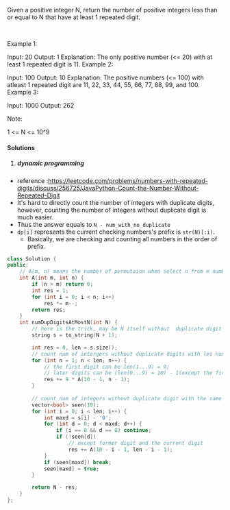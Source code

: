 Given a positive integer N, return the number of positive integers less than or equal to N that have at least 1 repeated digit.

 

Example 1:

Input: 20
Output: 1
Explanation: The only positive number (<= 20) with at least 1 repeated digit is 11.
Example 2:

Input: 100
Output: 10
Explanation: The positive numbers (<= 100) with atleast 1 repeated digit are 11, 22, 33, 44, 55, 66, 77, 88, 99, and 100.
Example 3:

Input: 1000
Output: 262
 

Note:

1 <= N <= 10^9

#### Solutions

1. ##### dynamic programming

- reference :https://leetcode.com/problems/numbers-with-repeated-digits/discuss/256725/JavaPython-Count-the-Number-Without-Repeated-Digit
- It's hard to directly count the number of integers with duplicate digits, however, counting the number of integers without duplicate digit is much easier.
- Thus the answer equals to `N - num_with_no_duplicate`
- `dp[i]` represents the current checking numbers's prefix is `str(N)[:i)`.
    - Basically, we are checking and counting all numbers in the order of prefix.

```c++
class Solution {
public:
    // A(m, n) means the number of permutaion when select n from m number
    int A(int m, int n) {
        if (n > m) return 0;
        int res = 1;
        for (int i = 0; i < n; i++)
            res *= m--;
        return res;
    }
    int numDupDigitsAtMostN(int N) {
        // here is the trick, may be N itself without  duplicate digit
        string s = to_string(N + 1);

        int res = 0, len = s.size();
        // count num of intergers without duplicate digits with les number of digits than N
        for (int n = 1; n < len; n++) {
            // the first digit can be len(1...9) = 9;
            // later digits can be (len(0...9) = 10) - 1(except the first digit)
            res += 9 * A(10 - 1, n - 1);
        }
        
        // count num of integers without duplicate digit with the same number of digits than N
        vector<bool> seen(10);
        for (int i = 0; i < len; i++) {
            int maxd = s[i] - '0';
            for (int d = 0; d < maxd; d++) {
                if (i == 0 && d == 0) continue;
                if (!seen[d])
                    // except former digit and the current digit
                    res += A(10 - i - 1, len - i - 1);
            }
            if (seen[maxd]) break;
            seen[maxd] = true;
        }

        return N - res;
    }
};
```